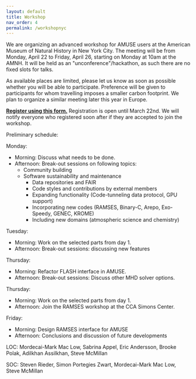 ```yaml
---
layout: default
title: Workshop
nav_order: 4
permalink: /workshopnyc
---
```


We are organizing an advanced workshop for AMUSE users at the American Museum of Natural History in New York City. 
The meeting will be from Monday, April 22 to Friday, April 26, starting on Monday at 10am at the AMNH.
It will be held as an "unconference"/hackathon, as such there are no fixed slots for talks.

As available places are limited, please let us know as soon as possible whether you will be able to participate.
Preference will be given to participants for whom travelling imposes a smaller carbon footprint.
We plan to organize a similar meeting later this year in Europe.

[**Register using this form.**](https://docs.google.com/forms/d/e/1FAIpQLSd7gvu6H7X3RbfjMuSm4pcgGNJ-m-1dSQYaPEbkzE59mptgFw/viewform)
Registration is open until March 22nd. We will notify everyone who registered soon after if they are accepted to join the workshop.

Preliminary schedule:

Monday:
- Morning: Discuss what needs to be done.
- Afternoon: Break-out sessions on following topics:
  - Community building
  - Software sustainability and maintenance
	- Data repositories and FAIR
	- Code styles and contributions by external members
	- Expanding functionality (Code-tunneling data protocol, GPU support)
	- Incorporating new codes (RAMSES, Binary-C, Arepo, Exo-Speedy, GENEC, KROME)
	- Including new domains (atmospheric science and chemistry)
    
Tuesday:
- Morning: Work on the selected parts from day 1.
- Afternoon: Break-out sessions: discussing new features
  
Thursday:
- Morning: Refactor FLASH interface in AMUSE.
- Afternoon: Break-out sessions: Discuss other MHD solver options.
  
Thursday: 
- Morning: Work on the selected parts from day 1.
- Afternoon: Join the RAMSES workshop at the CCA Simons Center.
  
Friday:
- Morning: Design RAMSES interface for AMUSE
- Afternoon: Conclusions and discussion of future developments

LOC:
   Mordecai-Mark Mac Low,
   Sabrina Appel,
   Eric Andersson,
   Brooke Polak,
   Adilkhan Assilkhan,
   Steve McMillan

SOC:
   Steven Rieder,
   Simon Portegies Zwart,
   Mordecai-Mark Mac Low,
   Steve McMillan
